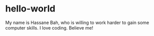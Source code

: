 # hello-world
My name is Hassane Bah, who is willing to work harder to gain some computer skills.
I love coding. Believe me!
